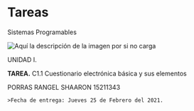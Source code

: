 # Tareas
Sistemas Programables

![Aquí la descripción de la imagen por si no carga](https://raw.githubusercontent.com/parzibyte/WaterPy/master/assets/ImagenV1.png)

UNIDAD I.

**TAREA.** C1.1 Cuestionario electrónica básica y sus elementos

PORRAS RANGEL SHAARON 15211343

	>Fecha de entrega: Jueves 25 de Febrero del 2021.
